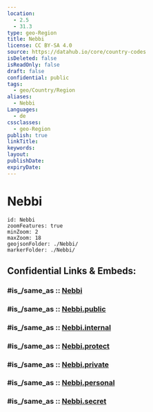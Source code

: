 ```yaml
---
location:
  - 2.5
  - 31.3
type: geo-Region
title: Nebbi
license: CC BY-SA 4.0
source: https://datahub.io/core/country-codes
isDeleted: false
isReadOnly: false
draft: false
confidential: public
tags:
  - geo/Country/Region
aliases:
  - Nebbi
Languages:
  - de
cssclasses:
  - geo-Region
publish: true
linkTitle:
keywords:
layout:
publishDate:
expiryDate:
---
```


# Nebbi

```leaflet
id: Nebbi
zoomFeatures: true 
minZoom: 2 
maxZoom: 18
geojsonFolder: ./Nebbi/
markerFolder: ./Nebbi/
```


## Confidential Links & Embeds: 

### #is_/same_as :: [Nebbi](/_Standards/Earth/Continent/Africa/Africa~Central/Uganda/regions~Uganda/Uganda~North/Nebbi.md) 

### #is_/same_as :: [Nebbi.public](/_public/Earth/Continent/Africa/Africa~Central/Uganda/regions~Uganda/Uganda~North/Nebbi.public.md) 

### #is_/same_as :: [Nebbi.internal](/_internal/Earth/Continent/Africa/Africa~Central/Uganda/regions~Uganda/Uganda~North/Nebbi.internal.md) 

### #is_/same_as :: [Nebbi.protect](/_protect/Earth/Continent/Africa/Africa~Central/Uganda/regions~Uganda/Uganda~North/Nebbi.protect.md) 

### #is_/same_as :: [Nebbi.private](/_private/Earth/Continent/Africa/Africa~Central/Uganda/regions~Uganda/Uganda~North/Nebbi.private.md) 

### #is_/same_as :: [Nebbi.personal](/_personal/Earth/Continent/Africa/Africa~Central/Uganda/regions~Uganda/Uganda~North/Nebbi.personal.md) 

### #is_/same_as :: [Nebbi.secret](/_secret/Earth/Continent/Africa/Africa~Central/Uganda/regions~Uganda/Uganda~North/Nebbi.secret.md)


